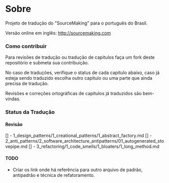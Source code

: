 Sobre
==============

Projeto de tradução do "SourceMaking" para o português do Brasil.

Versão online em inglês:
http://sourcemaking.com


### Como contribuir

Para revisões de tradução ou tradução de capitulos faça um fork deste repositório e submeta sua contribuição.

No caso de traduções, verifique o status de cada capitulo abaixo, caso já esteja sendo traduzido escolha outro capitulo ou uma parte que ainda precisa de tradução.

Revisões e correções ortográficas de capitulos já traduzidos são bem-vindas.

### Status da Tradução
#### Revisão
[] - 1_design_patterns/1_creational_patterns/1_abstract_factory.md 
[] - 2_anti_patterns/2_software_architecture_antipatterns/01_autogenerated_stovepipe.md 
[] - 3_refactoring/1_code_smells/1_bloaters/1_long_method.md 

#### TODO
* Criar os link onde há referência para outro arquivo de padrão, antipadrão e técnica de refatoramento.
